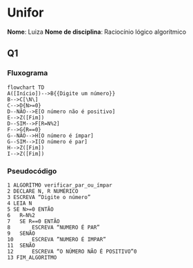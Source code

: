 # Unifor 
**Nome**: Luiza
**Nome de disciplina**: Raciocínio lógico algorítmico

## Q1
### Fluxograma
```mermaid
flowchart TD
A([Início])-->B{{Digite um número}}
B-->C[\N\]
C-->D{N>=0}
D--NÃO-->E[O número não é positivo]
E-->Z([Fim])
D--SIM-->F[R=N%2]
F-->G{R==0}
G--NÃO-->H[O número é ímpar]
G--SIM-->I[O número é par]
H-->Z([Fim])
I-->Z([Fim])
```
### Pseudocódigo
```
1 ALGORÍTMO verificar_par_ou_ímpar
2 DECLARE N, R NUMÉRICO
3 ESCREVA “Digite o número”
4 LEIA N
5 SE N>=0 ENTÃO
6 	R⇐N%2
7 	SE R==0 ENTÃO 
8 		ESCREVA “NUMERO É PAR”
9 	SENÃO
10		ESCREVA ”NUMERO É IMPAR”
11 	SENÃO
12 		ESCREVA “O NÚMERO NÃO É POSITIVO”0
13 FIM_ALGORITMO
```
